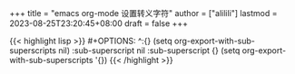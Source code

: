 +++
title = "emacs org-mode 设置转义字符"
author = ["alilili"]
lastmod = 2023-08-25T23:20:45+08:00
draft = false
+++

{{< highlight lisp >}}
    #+OPTIONS: ^:{}
    (setq org-export-with-sub-superscripts nil)
    :sub-superscript nil
    :sub-superscript {}
    (setq org-export-with-sub-superscripts '{})
{{< /highlight >}}
